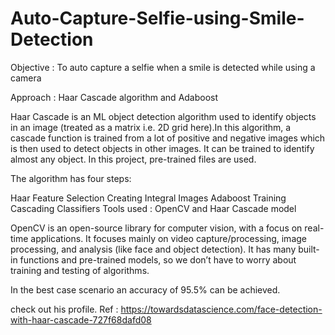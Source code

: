 # Auto-Capture-Selfie-using-Smile-Detection
Objective : To auto capture a selfie when a smile is detected while using a camera

Approach : Haar Cascade algorithm and Adaboost

Haar Cascade is an ML object detection algorithm used to identify objects in an image (treated as a matrix i.e. 2D grid here).In this algorithm, a cascade function is trained from a lot of positive and negative images which is then used to detect objects in other images. It can be trained to identify almost any object. In this project, pre-trained files are used.

The algorithm has four steps:

Haar Feature Selection
Creating Integral Images
Adaboost Training
Cascading Classifiers
Tools used : OpenCV and Haar Cascade model

OpenCV is an open-source library for computer vision, with a focus on real-time applications. It focuses mainly on video capture/processing, image processing, and analysis (like face and object detection). It has many built-in functions and pre-trained models, so we don’t have to worry about training and testing of algorithms.

In the best case scenario an accuracy of 95.5% can be achieved.

check out his profile. Ref : https://towardsdatascience.com/face-detection-with-haar-cascade-727f68dafd08
